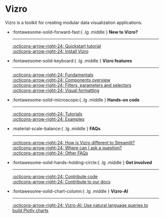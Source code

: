 # Vizro

Vizro is a toolkit for creating modular data visualization applications.

<div class="grid cards" markdown>

-   :fontawesome-solid-forward-fast:{ .lg .middle } __New to Vizro?__

    ---

    [:octicons-arrow-right-24: Quickstart tutorial](pages/tutorials/first-dashboard.md) </br>
    [:octicons-arrow-right-24: Install Vizro](pages/user-guides/install.md)




-   :fontawesome-solid-keyboard:{ .lg .middle } __Vizro features__

    ---

    [:octicons-arrow-right-24: Fundamentals](pages/user-guides/dashboard.md)</br>
    [:octicons-arrow-right-24: Components overview](pages/user-guides/components.md)</br>
    [:octicons-arrow-right-24: Filters, parameters and selectors](pages/user-guides/filters.md)</br>
    [:octicons-arrow-right-24: Visual formatting](pages/user-guides/visual-formatting.md)



-   :fontawesome-solid-microscope:{ .lg .middle } __Hands-on code__

    ---

    [:octicons-arrow-right-24: Tutorials](pages/tutorials/explore-components.md) <br/>
    [:octicons-arrow-right-24: Examples](pages/examples/examples.md)



-   :material-scale-balance:{ .lg .middle } __FAQs__

    ---

    [:octicons-arrow-right-24: How is Vizro different to Streamlit?](pages/explanation/faq.md/#how-does-vizro-differ-from-dash-or-streamlit) <br/>
    [:octicons-arrow-right-24: Where can I ask a question?](pages/explanation/faq.md/#got-a-vizro-question) <br/>
    [:octicons-arrow-right-24: Other FAQs](pages/explanation/faq.md) <br/>



-   :fontawesome-solid-hands-holding-circle:{ .lg .middle } __Get involved__

    ---

    [:octicons-arrow-right-24: Contribute code](pages/explanation/contributing.md) <br/>
    [:octicons-arrow-right-24: Contribute to our docs](pages/explanation/documentation-style-guide.md)

-   :fontawesome-solid-chart-column:{ .lg .middle } __Vizro-AI__

    ---

    [:octicons-arrow-right-24: Vizro-AI: Use natural language queries to build Plotly charts](https://vizro.readthedocs.io/projects/vizro-ai/)


</div>
